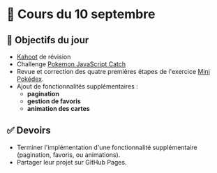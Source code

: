 # 📅 Cours du 10 septembre

## 🚀 Objectifs du jour

* [Kahoot](https://kahoot.it/) de révision
* Challenge [Pokemon JavaScript Catch](https://fallinov.github.io/2024-SFA-JS-pokeJS/)
* Revue et correction des quatre premières étapes de l'exercice [Mini Pokédex](../exercices/exercice-mini-pokedex.md).
* Ajout de fonctionnalités supplémentaires :&#x20;
  * **pagination**
  * **gestion de favoris**
  * **animation des cartes**

## ✅ Devoirs

* Terminer l'implémentation d'une fonctionnalité supplémentaire (pagination, favoris, ou animations).
* Partager leur projet sur GitHub Pages.

